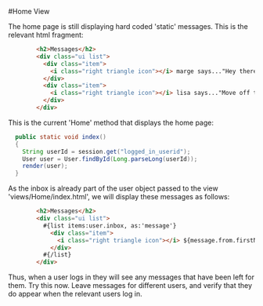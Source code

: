 #Home View

The home page is still displaying hard coded 'static' messages. This is the relevant html fragment:

~~~html
        <h2>Messages</h2>
        <div class="ui list">
          <div class="item">
            <i class="right triangle icon"></i> marge says..."Hey there Homer, when are you going to work?"
          </div>
          <div class="item">
            <i class="right triangle icon"></i> lisa says..."Move off the couch dad!"
          </div>
        </div>
~~~

This is the current 'Home' method that displays the home page:

~~~java
  public static void index()
  {
    String userId = session.get("logged_in_userid");
    User user = User.findById(Long.parseLong(userId));
    render(user);
  }
~~~

As the inbox is already part of the user object passed to the view 'views/Home/index.html', we will display these messages as follows:

~~~html
        <h2>Messages</h2>
        <div class="ui list">
          #{list items:user.inbox, as:'message'}
            <div class="item">
              <i class="right triangle icon"></i> ${message.from.firstName} says...  ${message.messageText}
            </div>
          #{/list}
        </div>
~~~

Thus, when a user logs in they will see any messages that have been left for them. Try this now. Leave messages for different users, and verify that they do appear when the relevant users log in.
